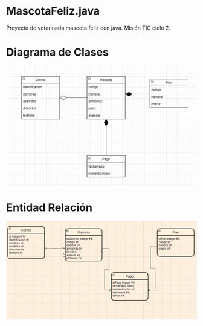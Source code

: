 # MascotaFeliz.java
Proyecto de veterinaria mascota feliz con java. Misión TIC ciclo 2.

# Diagrama de Clases
![clases](./images/MascotaFeliz(clases).jpeg)

# Entidad Relación
![Database](./images/MascotaFeliz(db).png)
